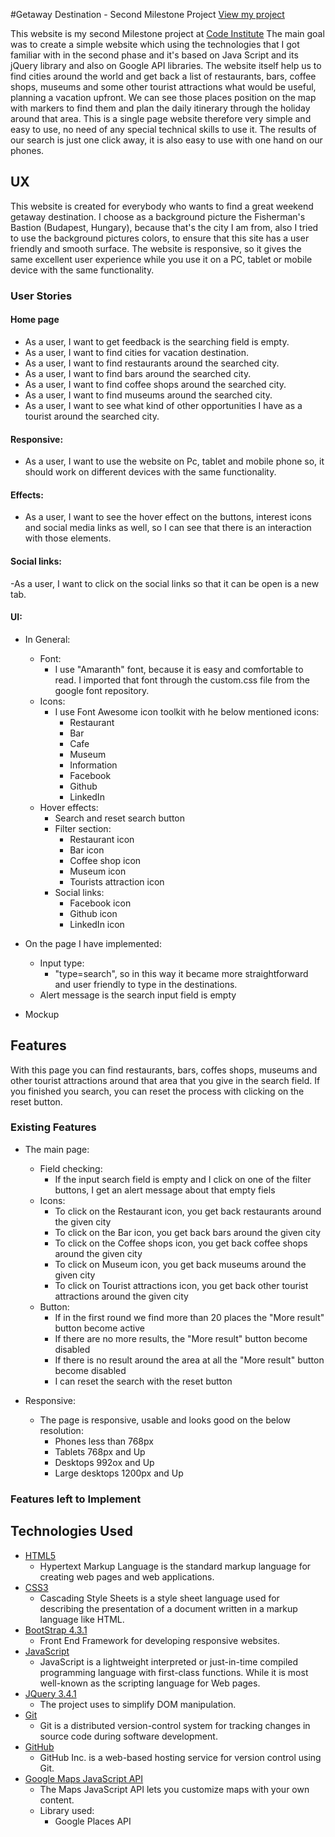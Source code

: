 #Getaway Destination - Second Milestone Project
[View my project](https://timeakovacs86.github.io/Getawaydestination/)

This website is my second Milestone project at [Code Institute](https://codeinstitute.net/)
The main goal was to create a simple website which using the technologies that I got familiar with in the second phase and it's based on Java Script and its jQuery library and also on Google API libraries.
The website itself help us to find cities around the world and get back a list of restaurants, bars, coffee shops, museums and some other tourist attractions what would be useful, planning a vacation upfront.
We can see those places position on the map with markers to find them and plan the daily itinerary through the holiday around that area.
This is a single page website therefore very simple and easy to use, no need of any special technical skills to use it.
The results of our search is just one click away, it is also easy to use with one hand on our phones.

## UX

This website is created for everybody who wants to find a great weekend getaway destination.
I choose as a background picture the Fisherman's Bastion (Budapest, Hungary), because that's the city I am from, also I tried to use the background pictures colors, to ensure that this site has a user friendly and smooth surface.
The website is responsive, so it gives the same excellent user experience while you use it on a PC, tablet or mobile device with the same functionality.

### User Stories

#### Home page

- As a user, I want to get feedback is the searching field is empty.
- As a user, I want to find cities for vacation destination.
- As a user, I want to find restaurants around the searched city.
- As a user, I want to find bars around the searched city.
- As a user, I want to find coffee shops around the searched city.
- As a user, I want to find museums around the searched city.
- As a user, I want to see what kind of other opportunities I have as a tourist around the searched city.

#### Responsive:

- As a user, I want to use the website on Pc, tablet and mobile phone so, it should work on different devices with the same functionality.

#### Effects:

- As a user, I want to see the hover effect on the buttons, interest icons and social media links as well, so I can see that there is an interaction with those elements.

#### Social links:

-As a user, I want to click on the social links so that it can be open is a new tab.

#### UI:

- In General:
    - Font:
        - I use "Amaranth" font, because it is easy and comfortable to read. I imported that font through the custom.css file from the google font repository.
    - Icons:
        - I use Font Awesome icon toolkit with he below mentioned icons:
            - Restaurant
            - Bar
            - Cafe
            - Museum
            - Information 
            - Facebook
            - Github
            - LinkedIn
    - Hover effects:
        - Search and reset search button
        - Filter section:
            - Restaurant icon
            - Bar icon
            - Coffee shop icon
            - Museum icon
            - Tourists attraction icon                
        - Social links:
            - Facebook icon
            - Github icon
            - LinkedIn icon 
- On the page I have implemented:
    - Input type:
        - "type=search", so in this way it became more straightforward and user friendly to type in the destinations.
    - Alert message is the search input field is empty     

- Mockup


## Features

With this page you can find  restaurants, bars, coffes shops, museums and other tourist attractions around that area that you give in the search field.
If you finished you search, you can reset the process with clicking on the reset button.

### Existing Features

- The main page:
    - Field checking:
        - If the input search field is empty and I click on one of the filter buttons, I get an alert message about that empty fiels
    - Icons:
        - To click on the Restaurant icon, you get back restaurants around the given city
        - To click on the Bar icon, you get back bars around the given city
        - To click on the Coffee shops icon, you get back coffee shops around the given city
        - To click on Museum icon, you get back museums around the given city
        - To click on Tourist attractions icon, you get back other tourist attractions around the given city
    - Button:
        - If in the first round we find more than 20 places the "More result" button become active
        - If there are no more results, the "More result" button become disabled
        - If there is no result around the area at all the "More result" button become disabled
        - I can reset the search with the reset button         

        
- Responsive:

    - The page is responsive, usable and looks good on the below resolution:
        - Phones less than 768px
        - Tablets 768px and Up
        - Desktops 992ox and Up
        - Large desktops 1200px and Up
        
### Features left to Implement

## Technologies Used

- [HTML5](https://www.w3.org/html/)
    - Hypertext Markup Language is the standard markup language for creating web pages and web applications.
- [CSS3](https://www.w3.org/Style/CSS/)
    - Cascading Style Sheets is a style sheet language used for describing the presentation of a document written in a 
    markup language like HTML.
- [BootStrap 4.3.1](https://getbootstrap.com/docs/3.3/)
    - Front End Framework for developing responsive websites.
- [JavaScript](https://developer.mozilla.org/en-US/docs/Web/JavaScript)
    - JavaScript is a lightweight interpreted or just-in-time compiled programming language with first-class functions. While it is most well-known as the scripting language for Web pages.
- [JQuery 3.4.1](https://jquery.com)
    - The project uses to simplify DOM manipulation.
- [Git](https://git-scm.com/)
    - Git is a distributed version-control system for tracking changes in source code during software development.
- [GitHub](https://github.com/)
    -  GitHub Inc. is a web-based hosting service for version control using Git.
- [Google Maps JavaScript API](https://developers.google.com/maps/documentation/javascript/tutorial)
    - The Maps JavaScript API lets you customize maps with your own content.
    - Library used:
        - Google Places API